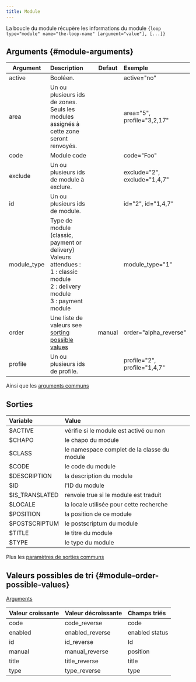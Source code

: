 ```yaml
---
title: Module
---
```


La boucle du module récupère les informations du module
`{loop type="module" name="the-loop-name" [argument="value"], [...]}`

## Arguments {#module-arguments}

| Argument    | Description                                                                                                                                         | Defaut | Exemple                      |
|-------------|:----------------------------------------------------------------------------------------------------------------------------------------------------|:------:|:-----------------------------|
| active      | Booléen.                                                                                                                                            |        | active="no"                  |
| area        | Un ou plusieurs ids de zones. Seuls les modules assignés à cette zone seront renvoyés.                                                              |        | area="5", profile="3,2,17"   |
| code        | Module code                                                                                                                                         |        | code="Foo"                   |
| exclude     | Un ou plusieurs ids de module à exclure.                                                                                                            |        | exclude="2", exclude="1,4,7" |
| id          | Un ou plusieurs ids de module.                                                                                                                      |        | id="2", id="1,4,7"           |
| module_type | Type de module (classic, payment or delivery) <br/> Valeurs attendues : <br/> 1 : classic module <br/> 2 : delivery module <br/> 3 : payment module |        | module_type="1"              |
| order       | Une liste de valeurs see [sorting possible values](#module-order-possible-values)                                                                   | manual | order="alpha_reverse"        |
| profile     | Un ou plusieurs ids de profile.                                                                                                                     |        | profile="2", profile="1,4,7" |

Ainsi que les [arguments communs](./global_arguments)

## Sorties

| Variable       | Value                                       |
|:---------------|:--------------------------------------------|
| $ACTIVE        | vérifie si le module est activé ou non      |
| $CHAPO         | le chapo du module                          |
| $CLASS         | le namespace complet de la classe du module |
| $CODE          | le code du module                           |
| $DESCRIPTION   | la description du module                    |
| $ID            | l'ID du module                              |
| $IS_TRANSLATED | renvoie true si le module est traduit       |
| $LOCALE        | la locale utilisée pour cette recherche     |
| $POSITION      | la position de ce module                    |
| $POSTSCRIPTUM  | le postscriptum du module                   |
| $TITLE         | le titre du module                          |
| $TYPE          | le type du module                           |

Plus les [paramètres de sorties communs](./global_outputs)

## Valeurs possibles de tri {#module-order-possible-values}
[Arguments](#module-arguments)

| Valeur croissante | Valeur décroissante | Champs triés   |
|-------------------|---------------------|:---------------|
| code              | code_reverse        | code           |
| enabled           | enabled_reverse     | enabled status |
| id                | id_reverse          | Id             |
| manual            | manual_reverse      | position       |
| title             | title_reverse       | title          |
| type              | type_reverse        | type           |
